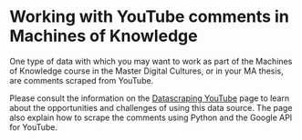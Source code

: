 # Working with YouTube comments in Machines of Knowledge

One type of data with which you may want to work as part of the Machines of Knowledge course in the Master Digital Cultures, or in your MA thesis, are comments scraped from YouTube.

Please consult the information on the [Datascraping YouTube](https://monikabarget.github.io/distant-reading/pages_datascraping_youtube.html) page to learn about the opportunities and challenges of using this data source. The page also explain how to scrape the comments
using Python and the Google API for YouTube.
